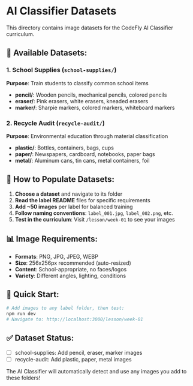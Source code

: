 # AI Classifier Datasets

This directory contains image datasets for the CodeFly AI Classifier curriculum.

## 📁 Available Datasets:

### 1. School Supplies (`school-supplies/`)
**Purpose**: Train students to classify common school items
- **pencil/**: Wooden pencils, mechanical pencils, colored pencils
- **eraser/**: Pink erasers, white erasers, kneaded erasers  
- **marker/**: Sharpie markers, colored markers, whiteboard markers

### 2. Recycle Audit (`recycle-audit/`)
**Purpose**: Environmental education through material classification
- **plastic/**: Bottles, containers, bags, cups
- **paper/**: Newspapers, cardboard, notebooks, paper bags
- **metal/**: Aluminum cans, tin cans, metal containers, foil

## 🎯 How to Populate Datasets:

1. **Choose a dataset** and navigate to its folder
2. **Read the label README** files for specific requirements
3. **Add ~50 images** per label for balanced training
4. **Follow naming conventions**: `label_001.jpg`, `label_002.png`, etc.
5. **Test in the curriculum**: Visit `/lesson/week-01` to see your images

## 📊 Image Requirements:
- **Formats**: PNG, JPG, JPEG, WEBP
- **Size**: 256x256px recommended (auto-resized)
- **Content**: School-appropriate, no faces/logos
- **Variety**: Different angles, lighting, conditions

## 🚀 Quick Start:
```bash
# Add images to any label folder, then test:
npm run dev
# Navigate to: http://localhost:3000/lesson/week-01
```

## ✅ Dataset Status:
- [ ] school-supplies: Add pencil, eraser, marker images
- [ ] recycle-audit: Add plastic, paper, metal images

The AI Classifier will automatically detect and use any images you add to these folders!
